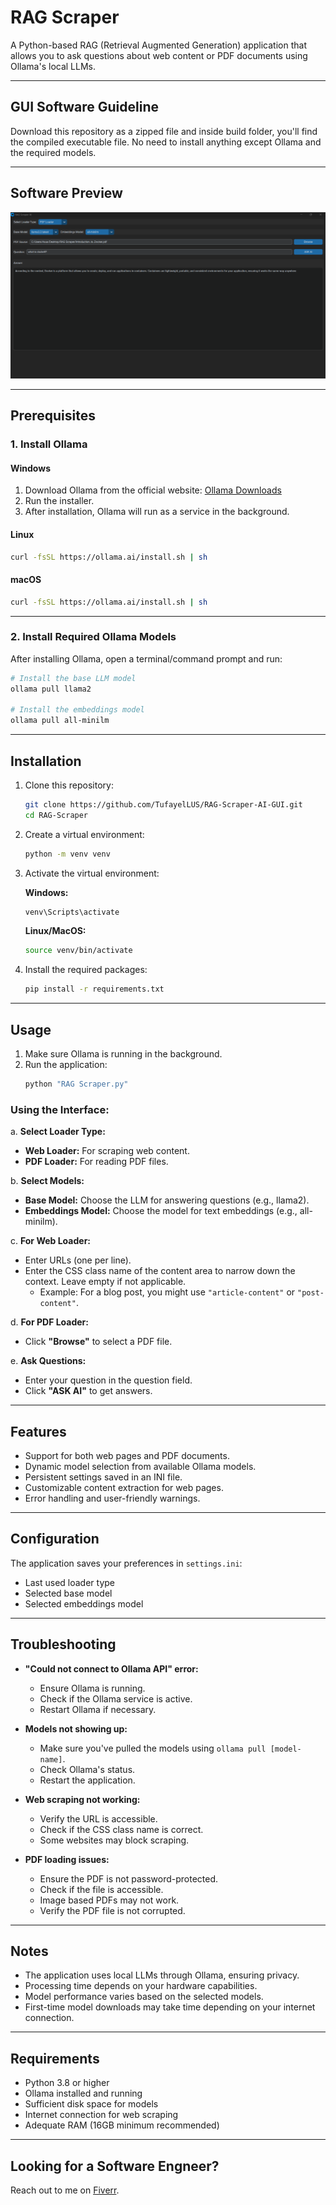 # RAG Scraper

A Python-based RAG (Retrieval Augmented Generation) application that allows you to ask questions about web content or PDF documents using Ollama's local LLMs.

---

## GUI Software Guideline
Download this repository as a zipped file and inside build folder, you'll find the compiled executable file. No need to install anything except Ollama and the required models.

---
## Software Preview
![image](https://github.com/TufayelLUS/RAG-Scraper-AI-GUI/blob/main/ss.png?raw=true)

---

## Prerequisites

### 1. Install Ollama

#### **Windows**
1. Download Ollama from the official website: [Ollama Downloads](https://ollama.ai/download)
2. Run the installer.
3. After installation, Ollama will run as a service in the background.

#### **Linux**
```bash
curl -fsSL https://ollama.ai/install.sh | sh
```

#### **macOS**
```bash
curl -fsSL https://ollama.ai/install.sh | sh
```

---

### 2. Install Required Ollama Models

After installing Ollama, open a terminal/command prompt and run:

```bash
# Install the base LLM model
ollama pull llama2

# Install the embeddings model
ollama pull all-minilm
```

---

## Installation

1. Clone this repository:
   ```bash
   git clone https://github.com/TufayelLUS/RAG-Scraper-AI-GUI.git
   cd RAG-Scraper
   ```

2. Create a virtual environment:
   ```bash
   python -m venv venv
   ```

3. Activate the virtual environment:

   **Windows:**
   ```bash
   venv\Scripts\activate
   ```

   **Linux/MacOS:**
   ```bash
   source venv/bin/activate
   ```

4. Install the required packages:
   ```bash
   pip install -r requirements.txt
   ```

---

## Usage

1. Make sure Ollama is running in the background.
2. Run the application:
   ```bash
   python "RAG Scraper.py"
   ```

### Using the Interface:

a. **Select Loader Type:**
   - **Web Loader:** For scraping web content.
   - **PDF Loader:** For reading PDF files.

b. **Select Models:**
   - **Base Model:** Choose the LLM for answering questions (e.g., llama2).
   - **Embeddings Model:** Choose the model for text embeddings (e.g., all-minilm).

c. **For Web Loader:**
   - Enter URLs (one per line).
   - Enter the CSS class name of the content area to narrow down the context. Leave empty if not applicable.
     - Example: For a blog post, you might use `"article-content"` or `"post-content"`.

d. **For PDF Loader:**
   - Click **"Browse"** to select a PDF file.

e. **Ask Questions:**
   - Enter your question in the question field.
   - Click **"ASK AI"** to get answers.

---

## Features

- Support for both web pages and PDF documents.
- Dynamic model selection from available Ollama models.
- Persistent settings saved in an INI file.
- Customizable content extraction for web pages.
- Error handling and user-friendly warnings.

---

## Configuration

The application saves your preferences in `settings.ini`:
- Last used loader type
- Selected base model
- Selected embeddings model

---

## Troubleshooting

- **"Could not connect to Ollama API" error:**
  - Ensure Ollama is running.
  - Check if the Ollama service is active.
  - Restart Ollama if necessary.

- **Models not showing up:**
  - Make sure you've pulled the models using `ollama pull [model-name]`.
  - Check Ollama's status.
  - Restart the application.

- **Web scraping not working:**
  - Verify the URL is accessible.
  - Check if the CSS class name is correct.
  - Some websites may block scraping.

- **PDF loading issues:**
  - Ensure the PDF is not password-protected.
  - Check if the file is accessible.
  - Image based PDFs may not work.
  - Verify the PDF file is not corrupted.

---

## Notes

- The application uses local LLMs through Ollama, ensuring privacy.
- Processing time depends on your hardware capabilities.
- Model performance varies based on the selected models.
- First-time model downloads may take time depending on your internet connection.

---

## Requirements

- Python 3.8 or higher
- Ollama installed and running
- Sufficient disk space for models
- Internet connection for web scraping
- Adequate RAM (16GB minimum recommended)

---

## Looking for a Software Engneer?
Reach out to me on [Fiverr](https://www.fiverr.com/thechoyon).